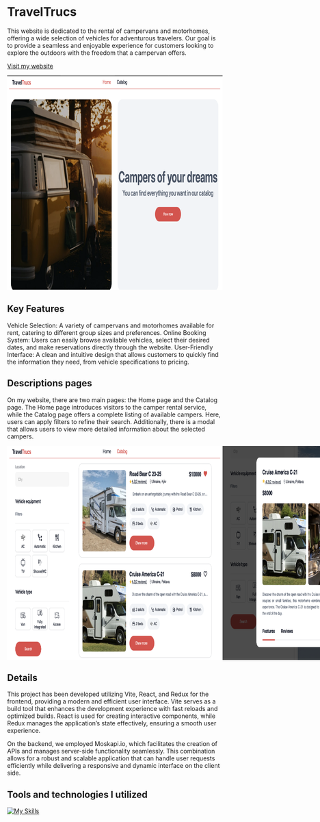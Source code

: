 # TravelTrucs

This website is dedicated to the rental of campervans and motorhomes, offering a wide selection of vehicles for adventurous travelers. Our goal is to provide a seamless and enjoyable experience for customers looking to explore the outdoors with the freedom that a campervan offers.

[Visit my website](https://test-lake-one-20.vercel.app)

<img src="./rentalCamper/src/assets/images/home.jpg" alt="home page" width="800" height="500">

## Key Features

Vehicle Selection: A variety of campervans and motorhomes available for rent, catering to different group sizes and preferences.
Online Booking System: Users can easily browse available vehicles, select their desired dates, and make reservations directly through the website.
User-Friendly Interface: A clean and intuitive design that allows customers to quickly find the information they need, from vehicle specifications to pricing.

## Descriptions pages

On my website, there are two main pages: the Home page and the Catalog page. The Home page introduces visitors to the camper rental service, while the Catalog page offers a complete listing of available campers. Here, users can apply filters to refine their search. Additionally, there is a modal that allows users to view more detailed information about the selected campers.

<div style="display: flex; justify-content: space-around;">
<img src="./rentalCamper/src/assets/images/catalog.jpg" alt="catalog page" width="900" height="500">
<img src="./rentalCamper/src/assets/images/modal-1.jpg" alt="catalog page modal" width="900" height="500">
<img src="./rentalCamper/src/assets/images/modal-2.jpg" alt="catalog page modal" width="900" height="500">
</div>

## Details 

This project has been developed utilizing Vite, React, and Redux for the frontend, providing a modern and efficient user interface. Vite serves as a build tool that enhances the development experience with fast reloads and optimized builds. React is used for creating interactive components, while Redux manages the application’s state effectively, ensuring a smooth user experience.

On the backend, we employed Moskapi.io, which facilitates the creation of APIs and manages server-side functionality seamlessly. This combination allows for a robust and scalable application that can handle user requests efficiently while delivering a responsive and dynamic interface on the client side.

## Tools and technologies I utilized

[![My Skills](https://skillicons.dev/icons?i=html,css,react,js,vite,vscode,git,github&theme=dark&perline=10)](https://skillicons.dev)

